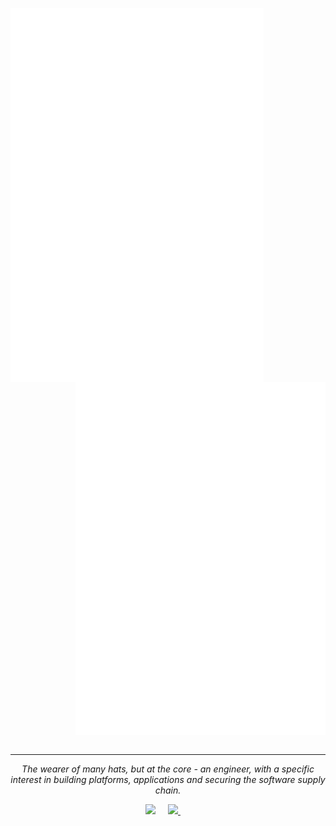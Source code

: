 [<img align="left" width="405" src="https://github.com/ChrisJBurns/ChrisJBurns/blob/main/general.svg">](#)
[<img align="right" width="400" src="https://github.com/ChrisJBurns/ChrisJBurns/blob/main/metrics.plugin.achievements.compact.svg">](#)
[<img align="center" width="900" height="10" src="https://gist.githubusercontent.com/lowlighter/3c6eaedf50273adfb7a510822672f570/raw/placeholder.svg">](#)

<hr style="margin-top:0">
<p align="center">
   <i>The wearer of many hats, but at the core - an engineer, with a specific interest in building platforms, applications and securing the software supply chain.</i>
<br>

<p align="center">
  <a target="_blank"href="https://www.linkedin.com/in/chris-j-burns/"><img src="https://img.shields.io/badge/linkedin-%230077B5.svg?&style=for-the-badge&logo=linkedin&logoColor=white" /></a>&nbsp;&nbsp;&nbsp;&nbsp;
   <a target="_blank"href="https://chrisjburns.com"><img src="https://img.shields.io/badge/Website-chrisjburns.com-black?style=for-the-badge" />          </a>&nbsp;&nbsp;&nbsp;&nbsp;
</p>

